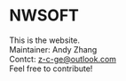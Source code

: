 # NWSOFT  
This is the website.  
Maintainer: Andy Zhang  
Contct: z-c-ge@outlook.com  
Feel free to contribute!
